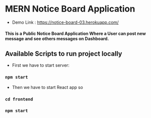 # MERN Notice Board Application

- Demo Link : https://notice-board-03.herokuapp.com/

#### This is a Public Notice Board Application Where a User can post new message and see others messages on Dashboard.

## Available Scripts to run project locally

- First we have to start server:

### `npm start`

- Then we have to start React app so

### `cd frontend`

### `npm start`
